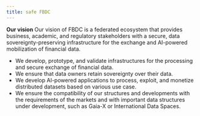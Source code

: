 ```yaml
---
title: safe FBDC
---
```


**Our vision** Our vision of FBDC is a federated ecosystem that provides business, academic, and regulatory stakeholders with a secure, data sovereignty-preserving infrastructure for the exchange and AI-powered mobilization of financial data.

- We develop, prototype, and validate infrastructures for the processing and secure exchange of financial data.
- We ensure that data owners retain sovereignty over their data.
- We develop AI-powered applications to process, exploit, and monetize distributed datasets based on various use case.
- We ensure the compatibility of our structures and developments with the requirements of the markets and with important data structures under development, such as Gaia-X or International Data Spaces.
